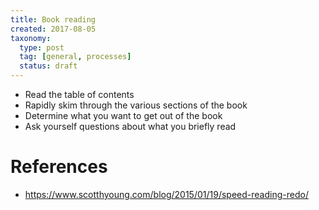 ```yaml
---
title: Book reading
created: 2017-08-05
taxonomy:
  type: post
  tag: [general, processes]
  status: draft
---
```


* Read the table of contents
* Rapidly skim through the various sections of the book
* Determine what you want to get out of the book
* Ask yourself questions about what you briefly read

# References
* https://www.scotthyoung.com/blog/2015/01/19/speed-reading-redo/
